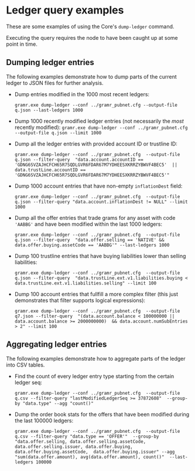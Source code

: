 # Ledger query examples

These are some examples of using the Core's `dump-ledger` command.

Executing the query requires the node to have been caught up at some 
point in time.

## Dumping ledger entries

The following examples demonstrate how to dump parts of the current 
ledger to JSON files for further analysis.

* Dump entries modified in the 1000 most recent ledgers:

  `gramr.exe dump-ledger --conf ../gramr_pubnet.cfg --output-file q.json --last-ledgers 1000`

* Dump 1000 recently modified ledger entries (not necessarily the *most* recently modified):
  `gramr.exe dump-ledger --conf ../gramr_pubnet.cfg --output-file q.json --limit 1000`

* Dump all the ledger entries with provided account ID or trustline ID:

  `gramr.exe dump-ledger --conf ../gramr_pubnet.cfg 
   --output-file q.json --filter-query 
   "data.account.accountID == 'GDNG6SVZAJHCFCH65R7SQDLGVR6FDAR67M7YDHEESXKRRZYBWVF4BEC5' 
   || data.trustLine.accountID == 'GDNG6SVZAJHCFCH65R7SQDLGVR6FDAR67M7YDHEESXKRRZYBWVF4BEC5'" `

* Dump 1000 account entries that have non-empty `inflationDest` field:

  `gramr.exe dump-ledger --conf ../gramr_pubnet.cfg 
  --output-file q.json --filter-query "data.account.inflationDest != NULL" --limit 1000`

* Dump all the offer entries that trade grams for any asset with code `'AABBG'` and have
  been modified within the last 1000 ledgers:
  
  `gramr.exe dump-ledger --conf ../gramr_pubnet.cfg 
   --output-file q.json --filter-query 
   "data.offer.selling == 'NATIVE' && data.offer.buying.assetCode == 'AABBG'"
   --last-ledgers 1000`

* Dump 100 trustline entries that have buying liabilities lower than selling liabilities:

  `gramr.exe dump-ledger --conf ../gramr_pubnet.cfg 
   --output-file q.json --filter-query 
   "data.trustLine.ext.v1.liabilities.buying < data.trustLine.ext.v1.liabilities.selling"
   --limit 100`

* Dump 100 account entries that fullfill a more complex filter (this just demonstrates
  that filter supports logical expressions):
  
  `gramr.exe dump-ledger --conf ../gramr_pubnet.cfg 
   --output-file q7.json --filter-query 
   "(data.account.balance < 100000000 || data.account.balance >= 2000000000) 
    && data.account.numSubEntries > 2" --limit 100`

## Aggregating ledger entries

The following examples demonstrate how to aggregate parts of the ledger into CSV tables.

* Find the count of every ledger entry type starting from the certain ledger seq:

  `gramr.exe dump-ledger --conf ../gramr_pubnet.cfg 
   --output-file q.csv --filter-query "lastModifiedLedgerSeq >= 37872608" 
   --group-by "data.type" --agg "count()"`

* Dump the order book stats for the offers that have been modified during the last 
  100000 ledgers:

  `gramr.exe dump-ledger --conf ../gramr_pubnet.cfg 
  --output-file q.csv --filter-query "data.type == 'OFFER'" 
  --group-by "data.offer.selling, data.offer.selling.assetCode, 
  data.offer.selling.issuer, data.offer.buying, data.offer.buying.assetCode, 
  data.offer.buying.issuer" --agg "sum(data.offer.amount), avg(data.offer.amount), count()" 
  --last-ledgers 100000`
 